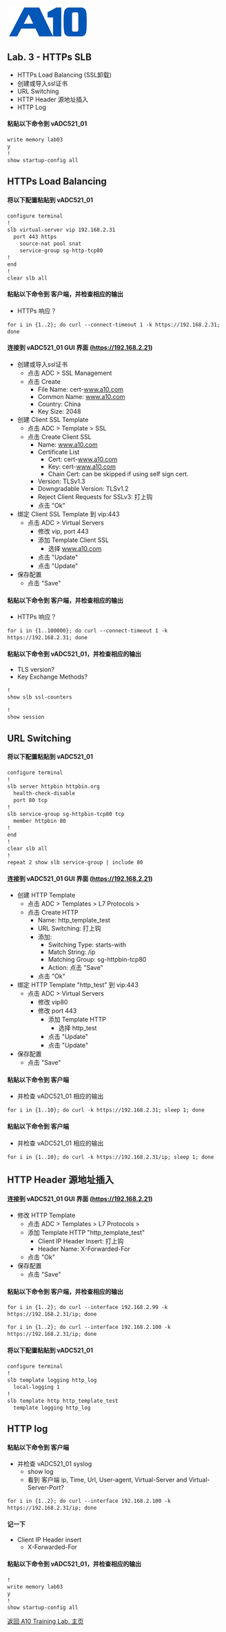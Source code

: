 ![](/Images/A10-NewLogos-Blue-NoReg-RGB-50.png)

## Lab. 3 - HTTPs SLB
 + HTTPs Load Balancing (SSL卸载)
  + 创建或导入ssl证书
  + URL Switching
  + HTTP Header 源地址插入
  + HTTP Log

#### 粘贴以下命令到 vADC521_01
```
write memory lab03
y
!
show startup-config all

```

## HTTPs Load Balancing
#### 将以下配置粘贴到 vADC521_01
```
configure terminal
!
slb virtual-server vip 192.168.2.31
  port 443 https
    source-nat pool snat
    service-group sg-http-tcp80
!
end
!
clear slb all

```

#### 粘贴以下命令到 客户端，并检查相应的输出
+ HTTPs 响应？
```
for i in {1..2}; do curl --connect-timeout 1 -k https://192.168.2.31; done

```

#### 连接到 vADC521_01 GUI 界面 (https://192.168.2.21)
+ 创建或导入ssl证书
  + 点击 ADC > SSL Management
  + 点击 Create
    + File Name: cert-www.a10.com
    + Common Name: www.a10.com
    + Country: China
    + Key Size: 2048
+ 创建 Client SSL Template
  + 点击 ADC > Template > SSL
  + 点击 Create Client SSL
    + Name: www.a10.com
    + Certificate List
      + Cert: cert-www.a10.com
      + Key: cert-www.a10.com
      + Chain Cert: can be skipped if using self sign cert.
    + Version: TLSv1.3
    + Downgradable Version: TLSv1.2
    + Reject Client Requests for SSLv3: 打上钩
    + 点击 "Ok"
+ 绑定 Client SSL Template 到 vip:443
  + 点击 ADC > Virtual Servers
    + 修改 vip, port 443
    + 添加 Template Client SSL
      + 选择 www.a10.com
    + 点击 "Update"
    + 点击 "Update"
+ 保存配置
  + 点击 "Save"  
    
#### 粘贴以下命令到 客户端，并检查相应的输出
+ HTTPs 响应？
```
for i in {1..100000}; do curl --connect-timeout 1 -k https://192.168.2.31; done

```

#### 粘贴以下命令到 vADC521_01，并检查相应的输出
+ TLS version?
+ Key Exchange Methods?
```
!
show slb ssl-counters

```

```
!
show session

```

## URL Switching
#### 将以下配置粘贴到 vADC521_01
```
configure terminal
!
slb server httpbin httpbin.org
  health-check-disable
  port 80 tcp
!
slb service-group sg-httpbin-tcp80 tcp
  member httpbin 80
!
end
!
clear slb all
!
repeat 2 show slb service-group | include 80

```

#### 连接到 vADC521_01 GUI 界面 (https://192.168.2.21)
+ 创建 HTTP Template
  + 点击 ADC > Templates > L7 Protocols > 
  + 点击 Create HTTP
    + Name: http_template_test
    + URL Switching: 打上钩
    + 添加:
      + Switching Type: starts-with
      + Match String: /ip
      + Matching Group: sg-httpbin-tcp80
      + Action: 点击 "Save"
    + 点击 "Ok"
+ 绑定 HTTP Template "http_test" 到 vip:443
  + 点击 ADC > Virtual Servers
    + 修改 vip80
    + 修改 port 443
      + 添加 Template HTTP
        + 选择 http_test
      + 点击 "Update"
      + 点击 "Update"
+ 保存配置
  + 点击 "Save"  

#### 粘贴以下命令到 客户端
  + 并检查 vADC521_01 相应的输出
```
for i in {1..10}; do curl -k https://192.168.2.31; sleep 1; done

```

#### 粘贴以下命令到 客户端
  + 并检查 vADC521_01 相应的输出
```
for i in {1..10}; do curl -k https://192.168.2.31/ip; sleep 1; done

```


## HTTP Header 源地址插入
#### 连接到 vADC521_01 GUI 界面 (https://192.168.2.21)
+ 修改 HTTP Template
  + 点击 ADC > Templates > L7 Protocols > 
  + 添加 Template HTTP "http_template_test"
    + Client IP Header Insert: 打上钩
    + Header Name: X-Forwarded-For
  + 点击 "Ok"  
+ 保存配置
  + 点击 "Save"  

#### 粘贴以下命令到 客户端，并检查相应的输出
```
for i in {1..2}; do curl --interface 192.168.2.99 -k https://192.168.2.31/ip; done

```

```
for i in {1..2}; do curl --interface 192.168.2.100 -k https://192.168.2.31/ip; done

```

#### 将以下配置粘贴到 vADC521_01
```
configure terminal
!
slb template logging http_log
  local-logging 1
!
slb template http http_template_test
  template logging http_log

```

## HTTP log
#### 粘贴以下命令到 客户端
+ 并检查 vADC521_01 syslog
  + show log
  + 看到 客户端 ip, Time, Url, User-agent, Virtual-Server and Virtual-Server-Port?
```
for i in {1..2}; do curl --interface 192.168.2.100 -k https://192.168.2.31/ip; done

```

#### 记一下
+ Client IP Header insert
  + X-Forwarded-For

#### 粘贴以下命令到 vADC521_01，并检查相应的输出
```
!
write memory lab03
y
!
show startup-config all

```

[返回 A10 Training Lab. 主页](https://github.com/borissiu/A10_Training_Lab)